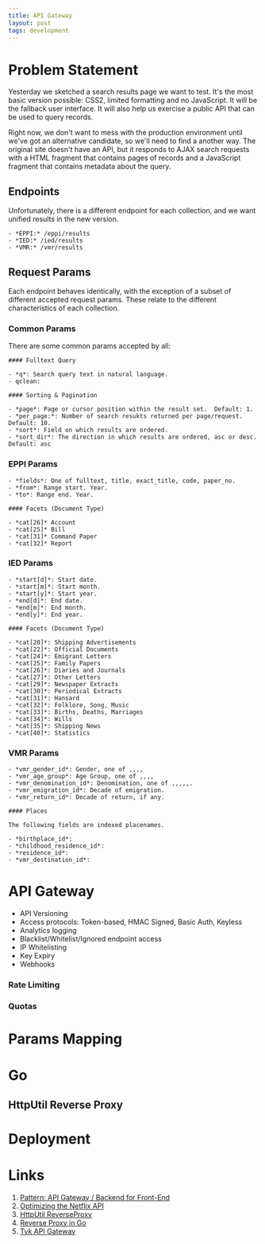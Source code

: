 ```yaml
---
title: API Gateway
layout: post
tags: development
---
```


# Problem Statement

Yesterday we sketched a search results page we want to test.  It's the most basic version possible: CSS2, limited formatting and no JavaScript.  It will be the fallback user interface.  It will also help us exercise a public API that can be used to query records.


Right now, we don't want to mess with the production environment until we've got an alternative candidate, so we'll need to find a another way.  The original site doesn't have an API, but it responds to AJAX search requests with a HTML fragment that contains pages of records and a JavaScript fragment that contains metadata about the query.  

## Endpoints

Unfortunately, there is a different endpoint for each collection, and we want unified results in the new version.

```
- *EPPI:* /eppi/results
- *IED:* /ied/results
- *VMR:* /vmr/results
```

## Request Params

Each endpoint behaves identically, with the exception of a subset of different accepted request params.  These relate to the different characteristics of each collection.

### Common Params

There are some common params accepted by all:

```
#### Fulltext Query

- *q*: Search query text in natural language.
- qclean:

#### Sorting & Pagination

- *page*: Page or cursor position within the result set.  Default: 1.
- *per_page:*: Number of search resukts returned per page/request. Default: 10.
- *sort*: Field on which results are ordered.
- *sort_dir*: The direction in which results are ordered, asc or desc.  Default: asc
```

### EPPI Params

```
- *fields*: One of fulltext, title, exact_title, code, paper_no.
- *from*: Range start. Year.
- *to*: Range end. Year.

#### Facets (Document Type)

- *cat[26]* Account
- *cat[25]* Bill
- *cat[31]* Command Paper
- *cat[32]* Report
```

### IED Params

```
- *start[d]*: Start date.
- *start[m]*: Start month.
- *start[y]*: Start year.
- *end[d]*: End date.
- *end[m]*: End month.
- *end[y]*: End year.

#### Facets (Document Type)

- *cat[20]*: Shipping Advertisements
- *cat[22]*: Official Documents
- *cat[24]*: Emigrant Letters
- *cat[25]*: Family Papers
- *cat[26]*: Diaries and Journals
- *cat[27]*: Other Letters
- *cat[29]*: Newspaper Extracts
- *cat[30]*: Periodical Extracts
- *cat[31]*: Hansard
- *cat[32]*: Folklore, Song, Music
- *cat[33]*: Births, Deaths, Marriages
- *cat[34]*: Wills
- *cat[35]*: Shipping News
- *cat[40]*: Statistics
```

### VMR Params

```
- *vmr_gender_id*: Gender, one of ,,,, 
- *vmr_age_group*: Age Group, one of ,,,,
- *vmr_denomination_id*: Denomination, one of ,,,,,.
- *vmr_emigration_id*: Decade of emigration.
- *vmr_return_id*: Decade of return, if any.

#### Places

The following fields are indexed placenames.

- *birthplace_id*:
- *childhood_residence_id*:
- *residence_id*:
- *vmr_destination_id*:
```

# API Gateway

- API Versioning
- Access protocols: Token-based, HMAC Signed, Basic Auth, Keyless
- Analytics logging
- Blacklist/Whitelist/Ignored endpoint access
- IP Whitelisting
- Key Expiry
- Webhooks

### Rate Limiting

### Quotas

# Params Mapping

# Go

## HttpUtil Reverse Proxy

# Deployment

# Links

1. [Pattern: API Gateway / Backend for Front-End](http://microservices.io/patterns/apigateway.html)
1. [Optimizing the Netflix API](https://medium.com/netflix-techblog/optimizing-the-netflix-api-5c9ac715cf19)
1. [HttpUtil ReverseProxy](https://golang.org/pkg/net/http/httputil/#ReverseProxy)
1. [Reverse Proxy in Go](https://blog.charmes.net/post/reverse-proxy-go/)
1. [Tyk API Gateway](https://tyk.io/)
